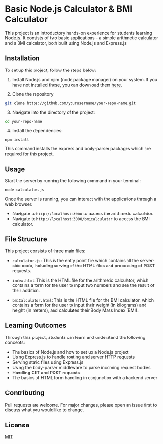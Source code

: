 # Basic Node.js Calculator & BMI Calculator

This project is an introductory hands-on experience for students learning Node.js. It consists of two basic applications - a simple arithmetic calculator and a BMI calculator, both built using Node.js and Express.js.

## Installation

To set up this project, follow the steps below:

1. Install Node.js and npm (node package manager) on your system. If you have not installed these, you can download them [here](https://nodejs.org/en/download/).

2. Clone the repository:

```bash
git clone https://github.com/yourusername/your-repo-name.git
```

3. Navigate into the directory of the project:

```bash
cd your-repo-name
```

4. Install the dependencies:

```bash
npm install
```

This command installs the express and body-parser packages which are required for this project.

## Usage

Start the server by running the following command in your terminal:

```bash
node calculator.js
```

Once the server is running, you can interact with the applications through a web browser.

- Navigate to `http://localhost:3000` to access the arithmetic calculator.
- Navigate to `http://localhost:3000/bmicalculator` to access the BMI calculator.

## File Structure

This project consists of three main files:

- `calculator.js`: This is the entry point file which contains all the server-side code, including serving of the HTML files and processing of POST requests.

- `index.html`: This is the HTML file for the arithmetic calculator, which contains a form for the user to input two numbers and see the result of their addition.

- `bmiCalculator.html`: This is the HTML file for the BMI calculator, which contains a form for the user to input their weight (in kilograms) and height (in meters), and calculates their Body Mass Index (BMI).

## Learning Outcomes

Through this project, students can learn and understand the following concepts:

- The basics of Node.js and how to set up a Node.js project
- Using Express.js to handle routing and server HTTP requests
- Serving static files using Express.js
- Using the body-parser middleware to parse incoming request bodies
- Handling GET and POST requests
- The basics of HTML form handling in conjunction with a backend server

## Contributing

Pull requests are welcome. For major changes, please open an issue first to discuss what you would like to change.

## License

[MIT](https://choosealicense.com/licenses/mit/)
